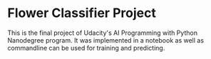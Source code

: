  # Flower Classifier Project
This is the final project of Udacity's AI Programming with Python Nanodegree program. It was implemented in a notebook as well as commandline can be used for training and predicting.
